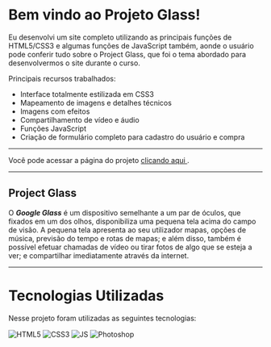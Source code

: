 # Bem vindo ao Projeto Glass!
Eu desenvolvi um site completo utilizando as principais funções de HTML5/CSS3 e algumas funções de JavaScript também, aonde o usuário pode conferir tudo sobre o Project Glass, que foi o tema abordado para desenvolvermos o site durante o curso.

Principais recursos trabalhados:
* Interface totalmente estilizada em CSS3
* Mapeamento de imagens e detalhes técnicos
* Imagens com efeitos
* Compartilhamento de vídeo e áudio
* Funções JavaScript
* Criação de formulário completo para cadastro do usuário e compra

---

Você pode acessar a página do projeto 
<a href="https://georgeenriquebravo.github.io/Projeto-Glass/" target="_blank">
    clicando aqui
</a>
.

---
## Project Glass

O __*Google Glass*__ é um dispositivo semelhante a um par de óculos, que fixados em um dos olhos, disponibiliza uma pequena tela acima do campo de visão. A pequena tela apresenta ao seu utilizador mapas, opções de música, previsão do tempo e rotas de mapas; e além disso, também é possível efetuar chamadas de vídeo ou tirar fotos de algo que se esteja a ver; e compartilhar imediatamente através da internet.

---

# Tecnologias Utilizadas
Nesse projeto foram utilizadas as seguintes tecnologias:
<div style="display: inline_block">
    <img align="center" alt="HTML5" src="https://img.shields.io/badge/HTML5-E34F26?style=for-the-badge&logo=html5&logoColor=white"/>
    <img align="center" alt="CSS3" src="https://img.shields.io/badge/CSS3-1572B6?style=for-the-badge&logo=css3&logoColor=white"/>
    <img align="center" alt="JS" src="https://img.shields.io/badge/JavaScript-F7DF1E?style=for-the-badge&logo=javascript&logoColor=black"/>
    <img align="center" alt="Photoshop" src="https://img.shields.io/badge/Adobe%20Photoshop-31A8FF?style=for-the-badge&logo=Adobe%20Photoshop&logoColor=black"/>
</div>
